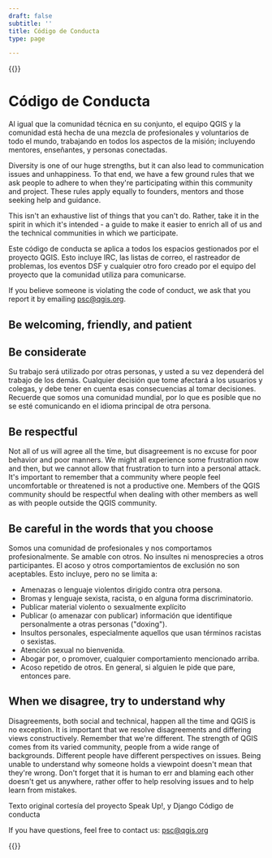 ```yaml
---
draft: false
subtitle: ''
title: Código de Conducta
type: page

---
```

{{<content-start classes="content narrow" >}}
# Código de Conducta
Al igual que la comunidad técnica en su conjunto, el equipo QGIS y la comunidad está hecha de una mezcla de profesionales y voluntarios de todo el mundo, trabajando en todos los aspectos de la misión; incluyendo mentores, enseñantes, y personas conectadas.

Diversity is one of our huge strengths, but it can also lead to communication issues and unhappiness. To that end, we have a few ground rules that we ask people to adhere to when they're participating within this community and project. These rules apply equally to founders, mentors and those seeking help and guidance.

This isn't an exhaustive list of things that you can't do. Rather, take it in the spirit in which it's intended - a guide to make it easier to enrich all of us and the technical communities in which we participate.

Este código de conducta se aplica a todos los espacios gestionados por el proyecto QGIS. Esto incluye IRC, las listas de correo, el rastreador de problemas, los eventos DSF y cualquier otro foro creado por el equipo del proyecto que la comunidad utiliza para comunicarse.

If you believe someone is violating the code of conduct, we ask that you report it by emailing [psc@qgis.org](mailto:psc%40qgis.org).
## Be welcoming, friendly, and patient
## Be considerate
Su trabajo será utilizado por otras personas, y usted a su vez dependerá del trabajo de los demás. Cualquier decisión que tome afectará a los usuarios y colegas, y debe tener en cuenta esas consecuencias al tomar decisiones. Recuerde que somos una comunidad mundial, por lo que es posible que no se esté comunicando en el idioma principal de otra persona.
## Be respectful
Not all of us will agree all the time, but disagreement is no excuse for poor behavior and poor manners. We might all experience some frustration now and then, but we cannot allow that frustration to turn into a personal attack. It's important to remember that a community where people feel uncomfortable or threatened is not a productive one. Members of the QGIS community should be respectful when dealing with other members as well as with people outside the QGIS community.
## Be careful in the words that you choose
Somos una comunidad de profesionales y nos comportamos profesionalmente. Se amable con otros. No insultes ni menosprecies a otros participantes. El acoso y otros comportamientos de exclusión no son aceptables. Esto incluye, pero no se limita a:
- Amenazas o lenguaje violentos dirigido contra otra persona.
- Bromas y lenguaje sexista, racista, o en alguna forma discriminatorio.
- Publicar material violento o sexualmente explícito
- Publicar (o amenazar con publicar) información que identifique personalmente a otras personas ("doxing").
- Insultos personales, especialmente aquellos que usan términos racistas o sexistas.
- Atención sexual no bienvenida.
- Abogar por, o promover, cualquier comportamiento mencionado arriba.
- Acoso repetido de otros. En general, si alguien le pide que pare, entonces pare.

## When we disagree, try to understand why
Disagreements, both social and technical, happen all the time and QGIS is no exception. It is important that we resolve disagreements and differing views constructively. Remember that we're different. The strength of QGIS comes from its varied community, people from a wide range of backgrounds. Different people have different perspectives on issues. Being unable to understand why someone holds a viewpoint doesn't mean that they're wrong. Don't forget that it is human to err and blaming each other doesn't get us anywhere, rather offer to help resolving issues and to help learn from mistakes.

Texto original cortesía del proyecto Speak Up!, y Django Código de conducta

If you have questions, feel free to contact us: [psc@qgis.org](mailto:psc%40qgis.org)

{{<content-end >}}
